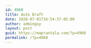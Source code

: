```yaml
---
id: 4960
title: Auto Draft
date: 2020-07-01T16:54:57-05:00
author: adminguy
layout: post
guid: https://maprantala.com/?p=4960
permalink: /?p=4960
---
```

